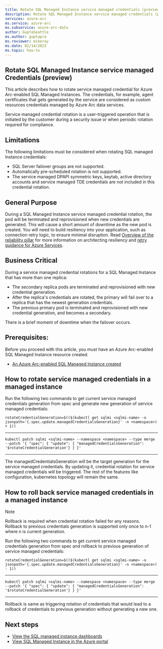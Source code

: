 ```yaml
---
title: Rotate SQL Managed Instance service managed credentials (preview)
description: Rotate SQL Managed Instance service managed credentials (preview)
services: azure-arc
ms.service: azure-arc
ms.subservice: azure-arc-data
author: GuptaSeattle
ms.author: guptapra
ms.reviewer: mikeray
ms.date: 02/14/2023
ms.topic: how-to
---
```


## Rotate SQL Managed Instance service managed Credentials (preview)

This article describes how to rotate service managed credential for Azure Arc-enabled SQL Managed Instances. The credentials, for example, agent certificates that gets generated by the service are considered as custom resources credentials managed by Azure Arc data services.

Service managed credential rotation is a user-triggered operation that is initiated by the customer during a security issue or when periodic rotation required for compliance.

## Limitations

The following limitations must be considered when rotating SQL managed Instance credentials:

- SQL Server failover groups are not supported.
- Automatically pre-scheduled rotation is not supported.
- The service managed DPAPI symmetric keys, keytab, active directory accounts and service managed TDE credentials are not included in this credential rotation.

## General Purpose

During a SQL Managed Instance service managed credential rotation, the pod will be terminated and reprovisioned when new credentials are generated. This will cause a short amount of downtime as the new pod is created. You will need to build resiliency into your application, such as connection retry logic, to ensure minimal disruption. Read [Overview of the reliability pillar](/azure/architecture/framework/resiliency/overview) for more information on architecting resiliency and [retry guidance for Azure Services](/azure/architecture/best-practices/retry-service-specific#sql-database-using-adonet).


## Business Critical

During a service managed credential rotations for a SQL Managed Instance that has more than one replica:

- The secondary replica pods are terminated and reprovisioned with new credential generation.
- After the replica's credentials are rotated, the primary will fail over to a replica that has the newest generation credentials.
- The previous primary pod is terminated and reprovisioned with new credential generation, and becomes a secondary.

There is a brief moment of downtime when the failover occurs.

## Prerequisites: 
Before you proceed with this article, you must have an Azure Arc-enabled SQL Managed Instance resource created.

- [An Azure Arc-enabled SQL Managed Instance created](./create-sql-managed-instance.md)

## How to rotate service managed credentials in a managed instance

Run the following two commands to get current service managed credentials generation from spec and generate new generation of service managed credentials:

```console
rotateCredentialGeneration=$(($(kubectl get sqlmi <sqlmi-name> -o jsonpath='{.spec.update.managedCredentialsGeneration}' -n <namespace>) + 1)) 
```
---

```console
kubectl patch sqlmi <sqlmi-name> --namespace <namespace> --type merge --patch '{ "spec": { "update": { "managedCredentialsGeneration": '$rotateCredentialGeneration'} } }' 
```
---

The managedCredentialsGeneration will be the target generation for the service managed credentials. By updating it, credential rotation for service managed credentials will be triggered. The rest of the features like configuration, kubernetes topology will remain the same.


## How to roll back service managed credentials in a managed instance

> [!NOTE]
> Rollback is required when credential rotation failed for any reasons. Rollback to previous credentials generation is supported only once to n-1 where n is current generation.

Run the following two commands to get current service managed credentials generation from spec and rollback to previous generation of service managed credentials:

```console
rotateCredentialGeneration=$(($(kubectl get sqlmi <sqlmi-name> -o jsonpath='{.spec.update.managedCredentialsGeneration}' -n <namespace>) - 1)) 
```
---

```console
kubectl patch sqlmi <sqlmi-name> --namespace <namespace> --type merge --patch '{ "spec": { "update": { "managedCredentialsGeneration": '$rotateCredentialGeneration'} } }' 
```
---

Rollback is same as triggering rotation of credentials that would lead to a rollback of credentials to previous generation without generating a new one.


## Next steps
- [View the SQL managed instance dashboards](azure-data-studio-dashboards.md#view-the-sql-managed-instance-dashboards)
- [View SQL Managed Instance in the Azure portal](view-arc-data-services-inventory-in-azure-portal.md)